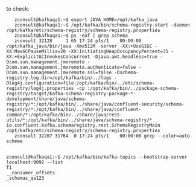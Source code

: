 

to check:
    
       zconsult@kafkaqa1:~$ export JAVA_HOME=/opt/kafka_java
       zconsult@kafkaqa1:~$ /opt/kafka/bin/schema-registry-start -daemon /opt/kafka/etc/schema-registry/schema-registry.properties 
       zconsult@kafkaqa1:~$ ps -eaf | grep schema
       zconsult 32128     1 65 17:24 pts/1    00:00:09 /opt/kafka_java/bin/java -Xmx512M -server -XX:+UseG1GC -XX:MaxGCPauseMillis=20 -XX:InitiatingHeapOccupancyPercent=35 -XX:+ExplicitGCInvokesConcurrent -Djava.awt.headless=true -Dcom.sun.management.jmxremote -Dcom.sun.management.jmxremote.authenticate=false -Dcom.sun.management.jmxremote.ssl=false -Dschema-registry.log.dir=/opt/kafka/bin/../logs -Dlog4j.configuration=file:/opt/kafka/bin/../etc/schema-registry/log4j.properties -cp :/opt/kafka/bin/../package-schema-registry/target/kafka-schema-registry-package-*-development/share/java/schema-registry/*:/opt/kafka/bin/../share/java/confluent-security/schema-registry/*:/opt/kafka/bin/../share/java/confluent-common/*:/opt/kafka/bin/../share/java/rest-utils/*:/opt/kafka/bin/../share/java/schema-registry/* io.confluent.kafka.schemaregistry.rest.SchemaRegistryMain /opt/kafka/etc/schema-registry/schema-registry.properties
       zconsult 32207 31764  0 17:24 pts/1    00:00:00 grep --color=auto schema


    zconsult@kafkaqa1:~$ /opt/kafka/bin/kafka-topics --bootstrap-server localhost:9092 --list
    T1
    __consumer_offsets
    _schemas_qa123
